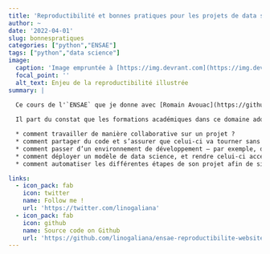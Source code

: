 ```yaml
---
title: 'Reproductibilité et bonnes pratiques pour les projets de data science'
author: ~
date: '2022-04-01'
slug: bonnespratiques
categories: ["python","ENSAE"]
tags: ["python","data science"]
image:
  caption: 'Image empruntée à [https://img.devrant.com](https://img.devrant.com/devrant/rant/r_174386_yx6zV.jpg)'
  focal_point: ''
  alt_text: Enjeu de la reproductibilité illustrée
summary: |

  Ce cours de l'`ENSAE` que je donne avec [Romain Avouac](https://github.com/avouacr) est disponible sur le site web https://ensae-reproductibilite.netlify.app/ (dépôt <a href="https://github.com/linogaliana/ensae-reproductibilite-website" class="github"><i class="fab fa-github"></i></a>).
  
  Il part du constat que les formations académiques dans ce domaine adoptent souvent une orientation essentiellement technique, visant une compréhension fine des modèles manipulés, mais ne discutent que rarement des problèmes pratiques qui forment le quotidien du data scientist dans un contexte professionnel. Ce cours vise à combler ce manque en proposant des pistes de solution à diverses questions que peuvent se poser les data scientists lorsqu’ils transitionnent du contexte de la formation initiale à des projets réels :

  * comment travailler de manière collaborative sur un projet ?
  * comment partager du code et s’assurer que celui-ci va tourner sans erreur sur un autre environnement d’exécution ?
  * comment passer d’un environnement de développement — par exemple, des notebooks — à un environnement de production — comme un serveur de production ou bien un cluster ?
  * comment déployer un modèle de data science, et rendre celui-ci accessible à des utilisateurs afin de le valoriser ?
  * comment automatiser les différentes étapes de son projet afin de simplifier sa maintenance ?

links:
  - icon_pack: fab
    icon: twitter
    name: Follow me !
    url: 'https://twitter.com/linogaliana'
  - icon_pack: fab
    icon: github
    name: Source code on Github
    url: 'https://github.com/linogaliana/ensae-reproductibilite-website'
---
```

